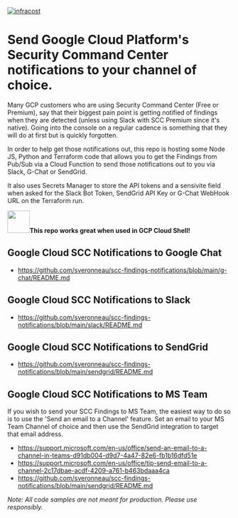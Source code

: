 [![infracost](https://img.shields.io/endpoint?url=https://dashboard.api.infracost.io/shields/json/df040c4a-bc5b-4d55-ad14-16ac275ee225/repos/c335a269-26fa-4531-8e5f-0f5e100aea42/branch/)](https://dashboard.infracost.io/org/sveronneau/repos/c335a269-26fa-4531-8e5f-0f5e100aea42)

# Send Google Cloud Platform's Security Command Center notifications to your channel of choice.

Many GCP customers who are using Security Command Center (Free or Premium), say that their biggest pain point is getting notified of findings when they are detected (unless using Slack with SCC Premium since it's native).
Going into the console on a regular cadence is something that they will do at first but is quickly forgotten.

In order to help get those notifications out, this repo is hosting some Node JS, Python and Terraform code that allows you to get the Findings from Pub/Sub via a Cloud Function to send those notifications out to you via Slack, G-Chat or SendGrid.

It also uses Secrets Manager to store the API tokens and a sensivite field when asked for the Slack Bot Token, SendGrid API Key or G-Chat WebHook URL on the Terraform run.

<img src="https://cdn-icons-png.flaticon.com/512/4823/4823241.png" width="50" height="50">**This repo works great when used in GCP Cloud Shell!**

## Google Cloud SCC Notifications to Google Chat

- https://github.com/sveronneau/scc-findings-notifications/blob/main/g-chat/README.md

## Google Cloud SCC Notifications to Slack

- https://github.com/sveronneau/scc-findings-notifications/blob/main/slack/README.md

## Google Cloud SCC Notifications to SendGrid

- https://github.com/sveronneau/scc-findings-notifications/blob/main/sendgrid/README.md

## Google Cloud SCC Notifications to MS Team

If you wish to send your SCC Findings to MS Team, the easiest way to do so is to use the 'Send an email to a Channel' feature.  Set an email to your MS Team Channel of choice and then use the SendGrid integration to target that email address.

- https://support.microsoft.com/en-us/office/send-an-email-to-a-channel-in-teams-d91db004-d9d7-4a47-82e6-fb1b16dfd51e
- https://support.microsoft.com/en-us/office/tip-send-email-to-a-channel-2c17dbae-acdf-4209-a761-b463bdaaa4ca
- https://github.com/sveronneau/scc-findings-notifications/blob/main/sendgrid/README.md


*Note: All code samples are not meant for production.  Please use responsibly.*
